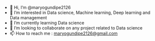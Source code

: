 - 👋 Hi, I’m @maryogundipe2126
- 👀 I’m interested in Data science, Machine learning, Deep learning and Data management 
- 🌱 I’m currently learning  Data science  
- 💞️ I’m looking to collaborate on any project related to Data science 
- 📫 How to reach me : maryogundipe2126@gmail.com 

<!---
maryogundipe2126/maryogundipe2126 is a ✨ special ✨ repository because its `README.md` (this file) appears on your GitHub profile.
You can click the Preview link to take a look at your changes.
--->
